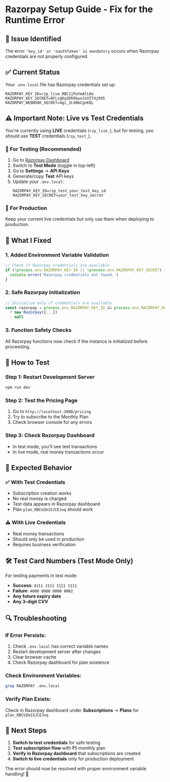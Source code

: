 # Razorpay Setup Guide - Fix for the Runtime Error

## 🚨 Issue Identified
The error `'key_id' or 'oauthToken' is mandatory` occurs when Razorpay credentials are not properly configured.

## ✅ Current Status
Your `.env.local` file has Razorpay credentials set up:
```
RAZORPAY_KEY_ID=rzp_live_RBC2jPoYmAlL8e
RAZORPAY_KEY_SECRET=8FLsgKq3E69byoJsVIT4jOX5
RAZORPAY_WEBHOOK_SECRET=4gi_2L98mCgnKQL
```

## ⚠️ Important Note: Live vs Test Credentials

You're currently using **LIVE** credentials (`rzp_live_`), but for testing, you should use **TEST** credentials (`rzp_test_`).

### 🧪 For Testing (Recommended)
1. Go to [Razorpay Dashboard](https://dashboard.razorpay.com)
2. Switch to **Test Mode** (toggle in top-left)
3. Go to **Settings** → **API Keys**
4. Generate/copy **Test** API keys
5. Update your `.env.local`:
   ```
   RAZORPAY_KEY_ID=rzp_test_your_test_key_id
   RAZORPAY_KEY_SECRET=your_test_key_secret
   ```

### 🚀 For Production
Keep your current live credentials but only use them when deploying to production.

## 🔧 What I Fixed

### 1. Added Environment Variable Validation
```javascript
// Check if Razorpay credentials are available
if (!process.env.RAZORPAY_KEY_ID || !process.env.RAZORPAY_KEY_SECRET) {
  console.error('Razorpay credentials not found.')
}
```

### 2. Safe Razorpay Initialization
```javascript
// Initialize only if credentials are available
const razorpay = process.env.RAZORPAY_KEY_ID && process.env.RAZORPAY_KEY_SECRET 
  ? new Razorpay({...})
  : null
```

### 3. Function Safety Checks
All Razorpay functions now check if the instance is initialized before proceeding.

## 🔧 How to Test

### Step 1: Restart Development Server
```bash
npm run dev
```

### Step 2: Test the Pricing Page
1. Go to `http://localhost:3000/pricing`
2. Try to subscribe to the Monthly Plan
3. Check browser console for any errors

### Step 3: Check Razorpay Dashboard
- In test mode, you'll see test transactions
- In live mode, real money transactions occur

## 🎯 Expected Behavior

### ✅ With Test Credentials
- Subscription creation works
- No real money is charged
- Test data appears in Razorpay dashboard
- Plan `plan_RBCUZm15JCEJxq` should work

### ⚠️ With Live Credentials
- Real money transactions
- Should only be used in production
- Requires business verification

## 🛠️ Test Card Numbers (Test Mode Only)

For testing payments in test mode:
- **Success**: `4111 1111 1111 1111`
- **Failure**: `4000 0000 0000 0002`
- **Any future expiry date**
- **Any 3-digit CVV**

## 🔍 Troubleshooting

### If Error Persists:
1. Check `.env.local` has correct variable names
2. Restart development server after changes
3. Clear browser cache
4. Check Razorpay dashboard for plan existence

### Check Environment Variables:
```bash
grep RAZORPAY .env.local
```

### Verify Plan Exists:
Check in Razorpay dashboard under **Subscriptions** → **Plans** for `plan_RBCUZm15JCEJxq`

## 🎉 Next Steps

1. **Switch to test credentials** for safe testing
2. **Test subscription flow** with ₹5 monthly plan
3. **Verify in Razorpay dashboard** that subscriptions are created
4. **Switch to live credentials** only for production deployment

The error should now be resolved with proper environment variable handling! 🚀
